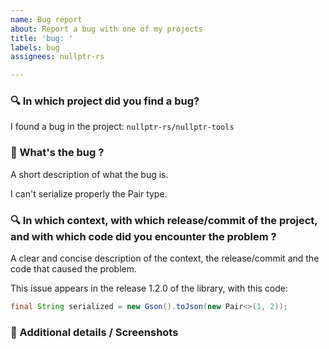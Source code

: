 ```yaml
---
name: Bug report
about: Report a bug with one of my projects
title: 'bug: '
labels: bug
assignees: nullptr-rs

---
```

### 🔍 In which project did you find a bug?
I found a bug in the project: `nullptr-rs/nullptr-tools`

### 🐛 What's the bug ?
A short description of what the bug is.

I can't serialize properly the Pair type.

### 🔍 In which context, with which release/commit of the project, and with which code did you encounter the problem ?
A clear and concise description of the context, the release/commit and the code that caused the problem.

This issue appears in the release 1.2.0 of the library, with this code:
```java
final String serialized = new Gson().toJson(new Pair<>(1, 2));
```

### 📸 Additional details / Screenshots